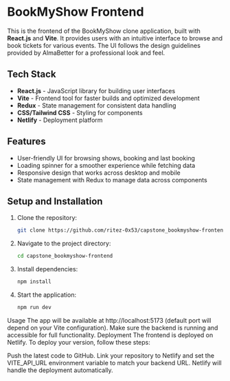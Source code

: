 # BookMyShow Frontend

This is the frontend of the BookMyShow clone application, built with **React.js** and **Vite**. It provides users with an intuitive interface to browse and book tickets for various events. The UI follows the design guidelines provided by AlmaBetter for a professional look and feel.

## Tech Stack
- **React.js** - JavaScript library for building user interfaces
- **Vite** - Frontend tool for faster builds and optimized development
- **Redux** - State management for consistent data handling
- **CSS/Tailwind CSS** - Styling for components
- **Netlify** - Deployment platform

## Features
- User-friendly UI for browsing shows, booking and last booking
- Loading spinner for a smoother experience while fetching data
- Responsive design that works across desktop and mobile
- State management with Redux to manage data across components

## Setup and Installation
1. Clone the repository:
   ```bash
   git clone https://github.com/ritez-0x53/capstone_bookmyshow-frontend.git
2. Navigate to the project directory:
   ```bash
   cd capstone_bookmyshow-frontend
3. Install dependencies:
   ```bash
   npm install
4. Start the application:
   ```bash
   npm run dev


Usage
The app will be available at http://localhost:5173 (default port will depend on your Vite configuration).
Make sure the backend is running and accessible for full functionality.
Deployment
The frontend is deployed on Netlify. To deploy your version, follow these steps:

Push the latest code to GitHub.
Link your repository to Netlify and set the VITE_API_URL environment variable to match your backend URL.
Netlify will handle the deployment automatically.


 



